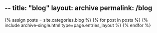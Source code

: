 --
title: "blog"
layout: archive
permalink: /blog
---


{% assign posts = site.categories.blog %}
{% for post in posts %} {% include archive-single.html type=page.entries_layout %} {% endfor %}
